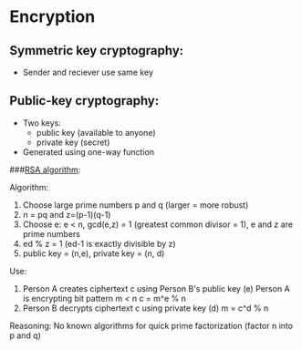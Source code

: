 # Encryption

## Symmetric key cryptography:

- Sender and reciever use same key


## Public-key cryptography:

- Two keys:
    - public key (available to anyone)
    - private key (secret)
- Generated using one-way function

###[RSA algorithm](https://www.quora.com/How-do-you-generate-a-public-and-private-key):

Algorithm:
1. Choose large prime numbers p and q (larger = more robust)
2. n = pq and z=(p-1)(q-1)
3. Choose e: e < n, gcd(e,z) = 1 (greatest common divisor = 1),
e and z are prime numbers
4. ed % z = 1 (ed-1 is exactly divisible by z)
5. public key = (n,e), private key = (n, d)

Use:
1. Person A creates ciphertext c using Person B's public key (e)
Person A is encrypting bit pattern m < n
c = m^e % n
2. Person B decrypts ciphertext c using private key (d)
m = c^d % n

Reasoning:
No known algorithms for quick prime factorization (factor n into p and q)
